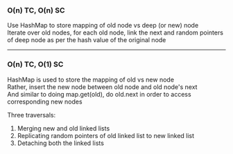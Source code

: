 ### O(n) TC, O(n) SC
Use HashMap to store mapping of old node vs deep (or new) node
<br>Iterate over old nodes, for each old node, link the next and random pointers of deep node as per the hash value of the original node


<hr>

### O(n) TC, O(1) SC
HashMap is used to store the mapping of old vs new node
<br>Rather, insert the new node between old node and old node's next
<br>And similar to doing map.get(old), do old.next in order to access corresponding new nodes

Three traversals:
1. Merging new and old linked lists
2. Replicating random pointers of old linked list to new linked list
3. Detaching both the linked lists 
